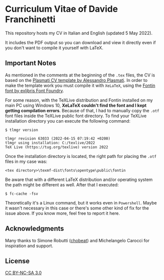 # Curriculum Vitae of Davide Franchinetti

This repository hosts my CV in Italian and English (updated 5 May 2022).

It includes the PDF output so you can download and view it directly even if you don't want to compile it yourself with LaTeX.

## Important Notes

As mentioned in the comments at the beginning of the `.tex` files, the CV is based on the [Plasmati CV template by Alessandro Plasmati](https://www.latextemplates.com/template/plasmati-cv). In order to make the template work you must compile it with `XeLaTeX`, using the [Fontin font by exljbris Font Foundry](https://www.exljbris.com/fontin.html).

For some reason, with the TeXLive distribution and Fontin installed on my main PC using Windows 10, **XeLaTeX couldn't find the font and I kept getting compilation errors**. Because of that, I had to manually copy the `.otf` font files inside the TeXLive public font directory. To find your TeXLive installation directory you can execute the following command:
```
$ tlmgr version

tlmgr revision 63033 (2022-04-15 07:19:42 +0200)
tlmgr using installation: C:/texlive/2022
TeX Live (https://tug.org/texlive) version 2022
```

Once the installation directory is located, the right path for placing the `.otf` files in my case was:
```
<tex directory>\texmf-dist\fonts\opentype\public\fontin
```
Be aware that with a different LaTeX distribution and/or operating system the path might be different as well. After that I executed:
```
$ fc-cache -fsv
```
Theoretically it's a Linux command, but it works even in `Powershell`. Maybe it wasn't necessary in this case or there's some other kind of fix for the issue above. If you know more, feel free to report it here.

## Acknowledgments

Many thanks to Simone Robutti ([chobeat](https://github.com/chobeat)) and Michelangelo Carocci for inspiration and support.

## License
[CC BY-NC-SA 3.0](http://creativecommons.org/licenses/by-nc-sa/3.0/)
